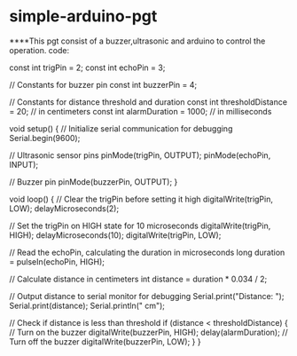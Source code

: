 # simple-arduino-pgt
****This pgt consist of a buzzer,ultrasonic and arduino to control the operation.
code:


const int trigPin = 2;
const int echoPin = 3;

// Constants for buzzer pin
const int buzzerPin = 4;

// Constants for distance threshold and duration
const int thresholdDistance = 20; // in centimeters
const int alarmDuration = 1000;   // in milliseconds

void setup() {
  // Initialize serial communication for debugging
  Serial.begin(9600);

  // Ultrasonic sensor pins
  pinMode(trigPin, OUTPUT);
  pinMode(echoPin, INPUT);

  // Buzzer pin
  pinMode(buzzerPin, OUTPUT);
}

void loop() {
  // Clear the trigPin before setting it high
  digitalWrite(trigPin, LOW);
  delayMicroseconds(2);

  // Set the trigPin on HIGH state for 10 microseconds
  digitalWrite(trigPin, HIGH);
  delayMicroseconds(10);
  digitalWrite(trigPin, LOW);

  // Read the echoPin, calculating the duration in microseconds
  long duration = pulseIn(echoPin, HIGH);

  // Calculate distance in centimeters
  int distance = duration * 0.034 / 2;

  // Output distance to serial monitor for debugging
  Serial.print("Distance: ");
  Serial.print(distance);
  Serial.println(" cm");

  // Check if distance is less than threshold
  if (distance < thresholdDistance) {
    // Turn on the buzzer
    digitalWrite(buzzerPin, HIGH);
    delay(alarmDuration);
    // Turn off the buzzer
    digitalWrite(buzzerPin, LOW);
  }
}
